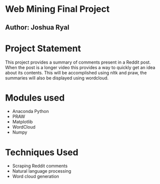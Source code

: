 # Web Mining Final Project
## Author: Joshua Ryal


# Project Statement
This project provides a summary of comments present in a Reddit post.
When the post is a longer video this provides a way to quickly get an idea about its contents.
This will be accomplished using nltk and praw, the summaries will also be displayed using wordcloud.

# Modules used
* Anaconda Python
* PRAW
* Matplotlib
* WordCloud
* Numpy

# Techniques Used
* Scraping Reddit comments
* Natural language processing
* Word cloud generation